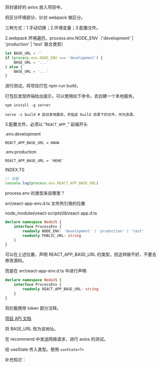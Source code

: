 将封装好的 axios 放入项目中。

将区分环境部分，针对 webpack 做区分。

三种方式：1.手动切换；2.环境变量；3.配置文件。

2.webpack 环境遍历，process.env.NODE_ENV（'development' | 'production' | 'test' 联合类型）

```typescript
let BASE_URL = ''
if (process.env.NODE_ENV === 'development') {
	BASE_URL = '...'
} else {
	BASE_URL = '...'
}
```

进行测试，将项目打包 npm run build，

打包后发现终端给出提示，可以使用如下命令，去创建一个本地服务。

```shell
npm install -g server

serve -s build # 启动本地服务，并指定 build 目录下的文件，作为资源。
```

3.配置文件，必须以 “`REACT_APP_`” 前缀开头

.env.development

```
REACT_APP_BASE_URL = HAHA
```

.env.production

```
REACT_APP_BASE_URL = 'HEHE'
```

INDEX.TS

```typescript
// 加载
console.log(process.env.REACT_APP_BASE_URL)
```

process.env 的类型来自哪里？

src\react-app-env.d.ts 文件所引用的位置

node_modules\react-scripts\lib\react-app.d.ts

```typescript
declare namespace NodeJS {
	interface ProcessEnv {
		readonly NODE_ENV: 'development' | 'production' | 'test'
		readonly PUBLIC_URL: string
	}
}
```

可以在上述位置，声明 REACT_APP_BASE_URL 的类型，但这样做不好，不要去修改源码。

而是在 src\react-app-env.d.ts 中进行声明

```typescript
declare namespace NodeJS {
	interface ProcessEnv {
		readonly REACT_APP_BASE_URL: string
	}
}
```

将拦截携带 token 部分注释。

[项目 API 文档](http://codercba.com:9002)

将 BASE_URL 改为该地址。

在 recommend 中发送网络请求，进行 axios 的测试。

给 useState 传入类型。使用 `useState<T>`

补充知识：
